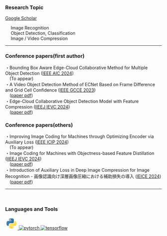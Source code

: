 
### Research Topic
[Google Scholar](https://scholar.google.co.jp/citations?user=Qs5XyiYAAAAJ)<br> 

&emsp; Image Recognition<br>
&emsp; Object Detection, Classification<br>
&emsp; Image / Video Compression<br>

---
### Conference papers(first author)
・Bounding Box Aware Edge-Cloud Collaborative Method for Multiple Object Detection
([IEEE AIC 2024](https://scrs.in/conference/aic2024))  <br>
&emsp;(To appear) <br>
・A Video Object Detection Method of ECNet Based on Frame Difference and Grid Cell Confidence
([IEEE GCCE 2023](https://www.ieee-gcce.org/2023/index.html))<br>
&emsp;([paper pdf](https://ieeexplore.ieee.org/abstract/document/10315349))
<br>
・Edge-Cloud Collaborative Object Detection Model with Feature Compression 
([IIEEJ IEVC 2024](https://www.iieej.org/en/ievc2024/))<br>
&emsp;([paper pdf](https://www.ams.giti.waseda.ac.jp/data/pdf-files/2024IEVC_LBP-12.pdf))
<br>

### Conference papers(others)
・Improving Image Coding for Machines through Optimizing Encoder via Auxiliary Loss 
([IEEE ICIP 2024](https://2024.ieeeicip.org))  <br>
&emsp;(To appear)<br>
・Image Coding for Machines with Objectness-based Feature Distillation 
([IIEEJ IEVC 2024](https://www.iieej.org/en/ievc2024/))<br>
&emsp;([paper pdf](https://www.ams.giti.waseda.ac.jp/data/pdf-files/2024IEVC_LBP-07.pdf))
<br>
・Introduction of Auxiliary Loss in Deep Image Compression for Image Recognition - 画像認識向け深層画像圧縮における補助損失の導入
([IEICE 2024](https://www.ieice.org/jpn_r/activities/taikai/general/2024/en/))<br>
&emsp;([paper pdf](https://www.ams.giti.waseda.ac.jp/data/pdf-files/2024IEICE_D-12A-37.pdf))

---
<br>

### Languages and Tools
<p align="left"> <a href="https://www.python.org" target="_blank" rel="noreferrer"> <img src="https://raw.githubusercontent.com/devicons/devicon/master/icons/python/python-original.svg" alt="python" width="40" height="40"/> </a> <a href="https://pytorch.org/" target="_blank" rel="noreferrer"> <img src="https://www.vectorlogo.zone/logos/pytorch/pytorch-icon.svg" alt="pytorch" width="40" height="40"/> </a> <a href="https://www.tensorflow.org" target="_blank" rel="noreferrer"> <img src="https://www.vectorlogo.zone/logos/tensorflow/tensorflow-icon.svg" alt="tensorflow" width="40" height="40"/> </a> </p>

### 
